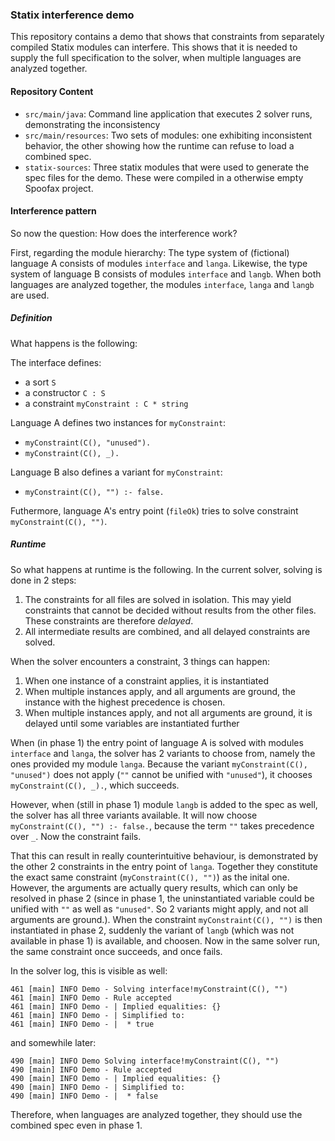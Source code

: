 ### Statix interference demo

This repository contains a demo that shows that constraints from separately compiled Statix modules can interfere.
This shows that it is needed to supply the full specification to the solver, when multiple languages are analyzed together.

#### Repository Content

* `src/main/java`: Command line application that executes 2 solver runs, demonstrating the inconsistency
* `src/main/resources`: Two sets of modules: one exhibiting inconsistent behavior, the other showing how the runtime can refuse to load a combined spec.
* `statix-sources`: Three statix modules that were used to generate the spec files for the demo. These were compiled in a otherwise empty Spoofax project.

#### Interference pattern

So now the question: How does the interference work?

First, regarding the module hierarchy:
The type system of (fictional) language A consists of modules `interface` and `langa`.
Likewise, the type system of language B consists of modules `interface` and `langb`.
When both languages are analyzed together, the modules `interface`, `langa` and `langb` are used.

##### Definition

What happens is the following:

The interface defines:
* a sort `S`
* a constructor `C : S`
* a constraint `myConstraint : C * string`

Language A defines two instances for `myConstraint`:
* `myConstraint(C(), "unused").`
* `myConstraint(C(), _).`

Language B also defines a variant for `myConstraint`:
* `myConstraint(C(), "") :- false.`

Futhermore, language A's entry point (`fileOk`) tries to solve constraint `myConstraint(C(), "")`.

##### Runtime

So what happens at runtime is the following. In the current solver, solving is done in 2 steps:
1. The constraints for all files are solved in isolation. This may yield constraints that cannot be decided without results from the other files. These constraints are therefore _delayed_.
2. All intermediate results are combined, and all delayed constraints are solved.

When the solver encounters a constraint, 3 things can happen:
1. When one instance of a constraint applies, it is instantiated
2. When multiple instances apply, and all arguments are ground, the instance with the highest precedence is chosen.
3. When multiple instances apply, and not all arguments are ground, it is delayed until some variables are instantiated further

When (in phase 1) the entry point of language A is solved with modules `interface` and `langa`, the solver has 2 variants to choose from, namely the ones provided my module `langa`.
Because the variant `myConstraint(C(), "unused")` does not apply (`""` cannot be unified with `"unused"`), it chooses `myConstraint(C(), _).`, which succeeds.

However, when (still in phase 1) module `langb` is added to the spec as well, the solver has all three variants available. It will now choose `myConstraint(C(), "") :- false.`, because the term `""` takes precedence over `_`. Now the constraint fails.

That this can result in really counterintuitive behaviour, is demonstrated by the other 2 constraints in the entry point of `langa`. Together they constitute the exact same constraint (`myConstraint(C(), "")`) as the inital one. 
However, the arguments are actually query results, which can only be resolved in phase 2 (since in phase 1, the uninstantiated variable could be unified with `""` as well as `"unused"`. So 2 variants might apply, and not all arguments are ground.). When the constraint `myConstraint(C(), "")` is then instantiated in phase 2, suddenly the variant of `langb` (which was not available in phase 1) is available, and choosen. 
Now in the same solver run, the same constraint once succeeds, and once fails.

In the solver log, this is visible as well:
```
461 [main] INFO Demo - Solving interface!myConstraint(C(), "")
461 [main] INFO Demo - Rule accepted
461 [main] INFO Demo - | Implied equalities: {}
461 [main] INFO Demo - | Simplified to:
461 [main] INFO Demo - |  * true
```
and somewhile later:
```
490 [main] INFO Demo Solving interface!myConstraint(C(), "")
490 [main] INFO Demo - Rule accepted
490 [main] INFO Demo - | Implied equalities: {}
490 [main] INFO Demo - | Simplified to:
490 [main] INFO Demo - |  * false
```

Therefore, when languages are analyzed together, they should use the combined spec even in phase 1.